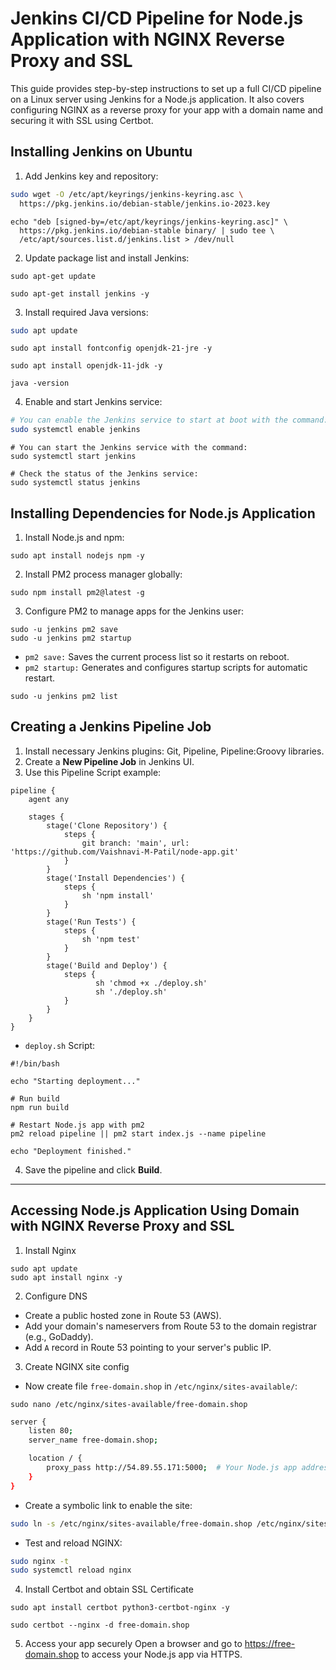 # Jenkins CI/CD Pipeline for Node.js Application with NGINX Reverse Proxy and SSL
This guide provides step-by-step instructions to set up a full CI/CD pipeline on a Linux server using Jenkins for a Node.js application. It also covers configuring NGINX as a reverse proxy for your app with a domain name and securing it with SSL using Certbot.

## Installing Jenkins on Ubuntu
1. Add Jenkins key and repository:
```bash
sudo wget -O /etc/apt/keyrings/jenkins-keyring.asc \
  https://pkg.jenkins.io/debian-stable/jenkins.io-2023.key
```
```
echo "deb [signed-by=/etc/apt/keyrings/jenkins-keyring.asc]" \
  https://pkg.jenkins.io/debian-stable binary/ | sudo tee \
  /etc/apt/sources.list.d/jenkins.list > /dev/null
```
2. Update package list and install Jenkins:
```
sudo apt-get update
```
```
sudo apt-get install jenkins -y
```
3. Install required Java versions:
```bash
sudo apt update
```
```
sudo apt install fontconfig openjdk-21-jre -y
```
```
sudo apt install openjdk-11-jdk -y
```
```
java -version
```
4. Enable and start Jenkins service:
```bash
# You can enable the Jenkins service to start at boot with the command:
sudo systemctl enable jenkins
```
```
# You can start the Jenkins service with the command:
sudo systemctl start jenkins
```
```
# Check the status of the Jenkins service:
sudo systemctl status jenkins
```

## Installing Dependencies for Node.js Application
1. Install Node.js and npm:
```
sudo apt install nodejs npm -y
```
2. Install PM2 process manager globally:
```
sudo npm install pm2@latest -g
```
3. Configure PM2 to manage apps for the Jenkins user:
```
sudo -u jenkins pm2 save
sudo -u jenkins pm2 startup
```
- `pm2 save:` Saves the current process list so it restarts on reboot.
- `pm2 startup:` Generates and configures startup scripts for automatic restart.
```
sudo -u jenkins pm2 list
```

## Creating a Jenkins Pipeline Job
1. Install necessary Jenkins plugins: Git, Pipeline, Pipeline:Groovy libraries.
2. Create a **New Pipeline Job** in Jenkins UI.
3. Use this Pipeline Script example:
```
pipeline {
    agent any

    stages {
        stage('Clone Repository') {
            steps {
                git branch: 'main', url: 'https://github.com/Vaishnavi-M-Patil/node-app.git' 
            }
        }
        stage('Install Dependencies') {
            steps {
                sh 'npm install' 
            }
        }
        stage('Run Tests') {
            steps {
                sh 'npm test' 
            }
        }
        stage('Build and Deploy') {
            steps {
                   sh 'chmod +x ./deploy.sh'
                   sh './deploy.sh'
            }
        }
    }
}
```

- `deploy.sh` Script:
```
#!/bin/bash

echo "Starting deployment..."

# Run build
npm run build

# Restart Node.js app with pm2
pm2 reload pipeline || pm2 start index.js --name pipeline

echo "Deployment finished."

```
4. Save the pipeline and click **Build**.

---

## Accessing Node.js Application Using Domain with NGINX Reverse Proxy and SSL

1. Install Nginx 
```
sudo apt update
sudo apt install nginx -y
```
2. Configure DNS
- Create a public hosted zone in Route 53 (AWS).
- Add your domain's nameservers from Route 53 to the domain registrar (e.g., GoDaddy).
- Add `A` record in Route 53 pointing to your server's public IP.

3. Create NGINX site config
- Now create file `free-domain.shop` in `/etc/nginx/sites-available/`:
```
sudo nano /etc/nginx/sites-available/free-domain.shop  
```
```bash
server {
    listen 80;
    server_name free-domain.shop;

    location / {
        proxy_pass http://54.89.55.171:5000;  # Your Node.js app address
    }
}
```
- Create a symbolic link to enable the site:
```bash
sudo ln -s /etc/nginx/sites-available/free-domain.shop /etc/nginx/sites-enabled/           
```
- Test and reload NGINX:
```bash
sudo nginx -t        
sudo systemctl reload nginx
```
4. Install Certbot and obtain SSL Certificate
```
sudo apt install certbot python3-certbot-nginx -y
```
```
sudo certbot --nginx -d free-domain.shop
```
5. Access your app securely
Open a browser and go to https://free-domain.shop to access your Node.js app via HTTPS.
